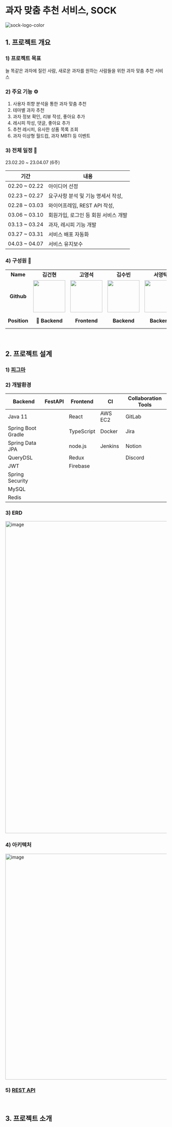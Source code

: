 # 과자 맞춤 추천 서비스, SOCK

![sock-logo-color](https://user-images.githubusercontent.com/89503136/230081905-39f6ad61-ba5d-477c-b7c0-843e13eb3477.png)

## 1. 프로젝트 개요

### 1) 프로젝트 목표

늘 똑같은 과자에 질린 사람, 새로운 과자를 원하는 사람들을 위한 과자 맞춤 추천 서비스

### 2) 주요 기능 ⚙

1. 사용자 취향 분석을 통한 과자 맞춤 추천
2. 테마별 과자 추천
3. 과자 정보 확인, 리뷰 작성, 좋아요 추가
4. 레시피 작성, 댓글, 좋아요 추가
5. 추천 레시피, 유사한 상품 목록 조회
6. 과자 이상형 월드컵, 과자 MBTI 등 이벤트

### 3) 전체 일정 📅

23.02.20 ~ 23.04.07 (6주)

| 기간          | 내용                                 |
| ------------- | ------------------------------------ |
| 02.20 ~ 02.22 | 아이디어 선정                        |
| 02.23 ~ 02.27 | 요구사항 분석 및 기능 명세서 작성,   |
| 02.28 ~ 03.03 | 와이어프레임, REST API 작성,         |
| 03.06 ~ 03.10 | 회원가입, 로그인 등 회원 서비스 개발 |
| 03.13 ~ 03.24 | 과자, 레시피 기능 개발               |
| 03.27 ~ 03.31 | 서비스 배포 자동화                   |
| 04.03 ~ 04.07 | 서비스 유지보수                      |

### 4) 구성원 🥰

<table>
  <tr>
    <td align="center"><b>Name</b></td>
    <td align="center"><b>김건현</b></td>
    <td align="center"><b>고영석</b></td>
    <td align="center"><b>김수빈</b></td>
    <td align="center"><b>서영탁</b></td>
    <td align="center"><b>이채은</b></td>
    <td align="center"><b>정민우</b></td>
  </tr>
  <tr>
    <td align="center"><b>Github</b></td>
    <td align="center"><a href="https://github.com/gggeon96"><img src="https://avatars.githubusercontent.com/u/39759666?v=4" width="100px;" alt=""/></td>
    <td align="center"><a href="https://github.com/imnooy"><img src="https://avatars.githubusercontent.com/u/75800620?v=4" width="100px;" alt=""/></td>
    <td align="center"><a href="https://github.com/tabss2003"><img src="https://avatars.githubusercontent.com/u/43884708?v=4" width="100px;" alt=""/><br /></td>
    <td align="center"><a href="https://github.com/0takkk"><img src="https://avatars.githubusercontent.com/u/89503136?s=400&v=4" width="100px;" alt=""/><br /></td>
    <td align="center"><a href="https://github.com/rachaen"><img src="https://avatars.githubusercontent.com/u/78066837?v=4" width="100px;" alt=""/><br /></td>
    <td align="center"><a href="https://github.com/0takkk"><img src="https://avatars.githubusercontent.com/u/89503136?s=400&v=4" width="100px;" alt=""/><br /></td>
  </tr>
  <tr>
    <td align="center"><b>Position</b></td>
    <td align="center"><b>👑 Backend</b></td>
    <td align="center"><b>Frontend</b></td>
    <td align="center"><b>Backend</b></td>
    <td align="center"><b>Backend</b></td>
    <td align="center"><b>Frontend</b></td>
    <td align="center"><b>Frontend / AI</b></td>
  </tr>
</table>

<br>

## 2. 프로젝트 설계

### 1) [피그마](https://www.figma.com/file/9kJFJj9jMh0RsnJRDrtD5y/SOCK-%EC%8F%99?node-id=555-2594&t=RxoqHeSvt11Ep7XA-0)

### 2) 개발환경

| Backend            | FestAPI | Frontend   | CI      | Collaboration Tools |
| ------------------ | ------- | ---------- | ------- | ------------------- |
| Java 11            |         | React      | AWS EC2 | GitLab              |
| Spring Boot Gradle |         | TypeScript | Docker  | Jira                |
| Spring Data JPA    |         | node.js    | Jenkins | Notion              |
| QueryDSL           |         | Redux      |         | Discord             |
| JWT                |         | Firebase   |         |                     |
| Spring Security    |         |            |         |                     |
| MySQL              |         |            |         |                     |
| Redis              |         |            |         |                     |

### 3) ERD

<img width="973" alt="image" src="https://user-images.githubusercontent.com/89503136/230094798-063f31ec-1e39-4217-95b9-ced06e703ccf.png">

### 4) 아키텍처

<img width="704" alt="image" src="https://user-images.githubusercontent.com/89503136/219449502-62d3b139-7735-40ee-a4d3-d92d54cf7b93.png">

### 5) [REST API](https://www.notion.so/API-677411b5c72c41cdb1e88bad01abd363?pvs=4)

</br>

## 3. 프로젝트 소개
